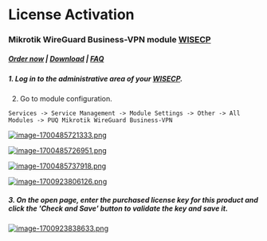 # License Activation

### Mikrotik WireGuard Business-VPN module **[WISECP](https://puqcloud.com/link.php?id=78)** 

##### [Order now](https://puqcloud.com/index.php?rp=/store/wisecp-module-mikrotik-wireguard-business-vpn) | [Download](https://download.puqcloud.com/WISECP/Product/PUQ_WISECP-Mikrotik-WireGuard-Business-VPN/) | [FAQ](https://faq.puqcloud.com/)

##### 1. Log in to the administrative area of your **[WISECP](https://puqcloud.com/link.php?id=78)**.

#####   
2. Go to module configuration.

```
Services -> Service Management -> Module Settings -> Other -> All Modules -> PUQ Mikrotik WireGuard Business-VPN
```

[![image-1700485721333.png](https://doc.puq.info/uploads/images/gallery/2023-11/scaled-1680-/image-1700485721333.png)](https://doc.puq.info/uploads/images/gallery/2023-11/image-1700485721333.png)

[![image-1700485726951.png](https://doc.puq.info/uploads/images/gallery/2023-11/scaled-1680-/image-1700485726951.png)](https://doc.puq.info/uploads/images/gallery/2023-11/image-1700485726951.png)

[![image-1700485737918.png](https://doc.puq.info/uploads/images/gallery/2023-11/scaled-1680-/image-1700485737918.png)](https://doc.puq.info/uploads/images/gallery/2023-11/image-1700485737918.png)

[![image-1700923806126.png](https://doc.puq.info/uploads/images/gallery/2023-11/scaled-1680-/image-1700923806126.png)](https://doc.puq.info/uploads/images/gallery/2023-11/image-1700923806126.png)

##### 3. On the open page, enter the purchased license key for this product and click the '**Check and Save**' button to validate the key and save it.

[![image-1700923838633.png](https://doc.puq.info/uploads/images/gallery/2023-11/scaled-1680-/image-1700923838633.png)](https://doc.puq.info/uploads/images/gallery/2023-11/image-1700923838633.png)
